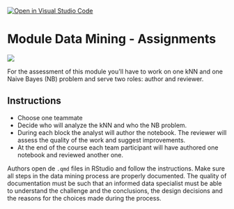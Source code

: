 [![Open in Visual Studio Code](https://classroom.github.com/assets/open-in-vscode-c66648af7eb3fe8bc4f294546bfd86ef473780cde1dea487d3c4ff354943c9ae.svg)](https://classroom.github.com/online_ide?assignment_repo_id=10226416&assignment_repo_type=AssignmentRepo)
# Module Data Mining - Assignments

![](https://thequotes.in/wp-content/uploads/2016/05/Albert-Einstein-Quotes-4.jpg)

<div class="lead">For the assessment of this module you'll have to work on one kNN and one Naive Bayes (NB) problem and serve two roles: author and reviewer.</div>

## Instructions

* Choose one teammate
* Decide who will analyze the kNN and who the NB problem.
* During each block the analyst will author the notebook. The reviewer will assess the quality of the work and suggest improvements.
* At the end of the course each team participant will have authored one notebook and reviewed another one.

Authors open de `.qmd` files in RStudio and follow the instructions. Make sure all steps in the data mining process are properly documented. The quality of documentation must be such that an informed data specialist must be able to understand the challenge and the conclusions, the design decisions and the reasons for the choices made during the process.
